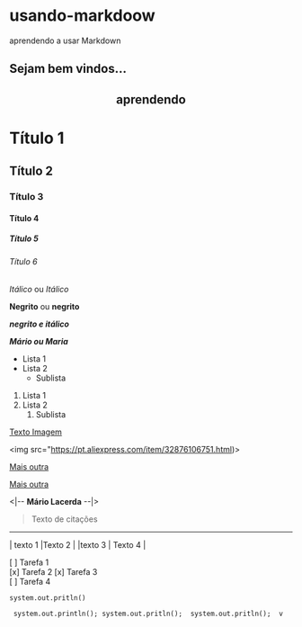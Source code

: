# usando-markdoow
aprendendo a usar Markdown 

## Sejam bem vindos...

<center><h2> aprendendo
</h2></center>



<!-- Cabeçalhos -->

# Título 1
## Título 2
### Título 3
#### Título 4
##### Título 5
###### Título 6

*Itálico* ou _Itálico_

**Negrito** ou __negrito__

___negrito e itálico___

___Mário ou Maria___

- Lista 1
- Lista 2
  - Sublista 

1. Lista 1
2. Lista 2
   1. Sublista

[Texto Imagem](https://img.freepik.com/fotos-premium/aguia-branca-voando-contra-o-ceu-vibrante-exibindo-uma-expansao-de-asas-majestosa_406811-1784.jpg?w=740)  


<img src="https://pt.aliexpress.com/item/32876106751.html)>


[Mais outra](https://www.creativefabrica.com/wp-content/uploads/2023/10/02/Stunning-White-Eagle-In-Flight-80581903-1.png)



[Mais outra](https://media.tenor.com/ZhfMGWrmCTcAAAAM/cute-kitty-best-kitty.gif)



<|-- **Mário Lacerda** --|>

> Texto de citações
------------
| texto 1 |Texto 2 |
|texto 3  |  Texto 4  |

[ ] Tarefa 1 <br>
[x] Tarefa 2
[x] Tarefa 3 <br>
[ ] Tarefa 4

`system.out.pritln()`

``` system.out.println(); system.out.pritln();  system.out.pritln();  v```

